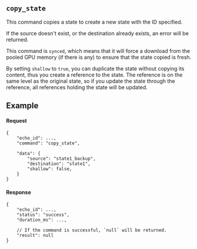 #

## `copy_state`

This command copies a state to create a new state with the ID specified.

If the source doesn't exist, or the destination already exists, an error will be returned.

This command is `synced`, which means that it will force a download from the pooled GPU memory (if there is any) to ensure that the state copied is fresh.

By setting `shallow` to `true`, you can duplicate the state without copying its content, thus you create a reference to the state. The reference is on the same level as the original state, so if you update the state through the reference, all references holding the state will be updated.

## Example

#### Request

```jsonc
{
    "echo_id": ...,
    "command": "copy_state",

    "data": {
        "source": "state1_backup",
        "destination": "state1",
        "shallow": false,
    }
}
```

#### Response

```jsonc
{
    "echo_id": ...,
    "status": "success",
    "duration_ms": ...,

    // If the command is successful, `null` will be returned.
    "result": null
}
```
